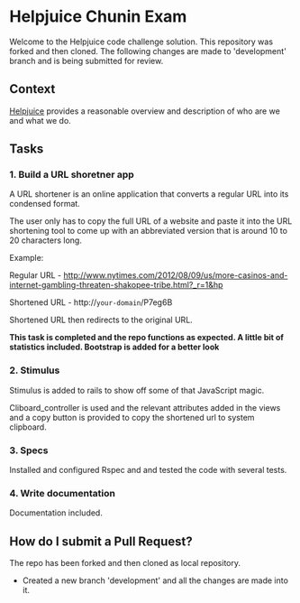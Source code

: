 # Helpjuice Chunin Exam

Welcome to the Helpjuice code challenge solution. This repository was forked and then cloned.  The following changes are made to 'development' branch and is being submitted for review.

## Context

[Helpjuice](https://www.helpjuice.com/) provides a reasonable overview and description of who are we and what we do.



## Tasks

### 1. Build a URL shoretner app

A URL shortener is an online application that converts a regular URL into its condensed format.

The user only has to copy the full URL of a website and paste it into the URL shortening tool to come up with an abbreviated version that is around 10 to 20 characters long.

Example:

Regular URL - http://www.nytimes.com/2012/08/09/us/more-casinos-and-internet-gambling-threaten-shakopee-tribe.html?_r=1&hp

Shortened URL - http://`your-domain`/P7eg6B

Shortened URL then redirects to the original URL.

**This task is completed and the repo functions as expected.  A little bit of statistics included.  Bootstrap is added for a better look**

### 2. Stimulus

Stimulus is added to rails to show off some of that JavaScript magic.

Cliboard_controller is used and the relevant attributes added in the views and a copy button is provided to copy the shortened url to system clipboard. 

### 3. Specs

Installed and configured Rspec and and tested the code with several tests.


### 4. Write documentation

Documentation included.


## How do I submit a Pull Request?


The repo has been forked and then cloned as local repository.

- Created a new branch 'development' and all the changes are made into it.

  
